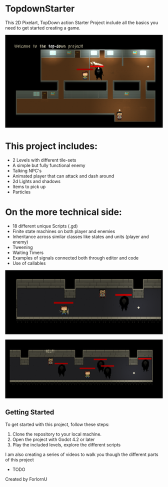 # TopdownStarter
 This 2D Pixelart, TopDown action Starter Project include all the basics you need to get started creating a game.

 ![Screenshot](https://github.com/ForlornU/Images/blob/5aa19b63af0e5c04387c91e10b24adf1ae322eef/GameplayPic.png)

# This project includes:
- 2 Levels with different tile-sets
- A simple but fully functional enemy
- Talking NPC's
- Animated player that can attack and dash around
- 2d Lights and shadows
- Items to pick up
- Particles

# On the more technical side:
- 18 different unique Scripts (.gd)
- Finite state machines on both player and enemies
- Inheritance across similar classes like states and units (player and enemy)
- Tweening
- Waiting Timers
- Examples of signals connected both through editor and code
- Use of callables

![Screenshot](https://github.com/ForlornU/Images/blob/6402e2b16b4515ed8c3ad3dccde223aca574fdc0/basementPic.png)

![Screenshot](https://github.com/ForlornU/Images/blob/6402e2b16b4515ed8c3ad3dccde223aca574fdc0/basement02pic.png)

## Getting Started

To get started with this project, follow these steps:

1. Clone the repository to your local machine.
2. Open the project with Godot 4.2 or later
3. Play the included levels, explore the different scripts

I am also creating a series of videos to walk you though the different parts of this project
- TODO

Created by ForlornU

